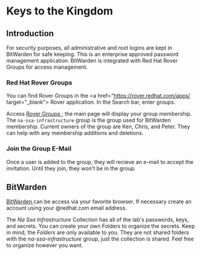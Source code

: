 # Keys to the Kingdom

## Introduction

For security purposes, all administrative and root logins are kept in BitWarden for safe keeping.  This is an enterprise approved password management application.  BitWarden is integrated with Red Hat Rover Groups for access management.

### Red Hat Rover Groups

You can find Rover Groups in the <a href="https://rover.redhat.com/apps/ target="_blank"> Rover </a>application.  In the Search bar, enter groups.  

Access <a href="https://rover.redhat.com/groups/" target="_blank"> Rover Groups </a>; the main page will display your group membership.  The `na-ssa-infrastructure` group is the group used for BitWarden membership.  Current owners of the group are Ken, Chris, and Peter.  They can help with any membership additions and deletions.

### Join the Group E-Mail

Once a user is added to the group, they will recieve an e-mail to accept the invitation.  Until they join, they won't be in the group.


## BitWarden

<a href="https://vault.bitwarden.com/#/login" target="_blank">BitWarden </a> can be access via your favorite browser.  If necessary create an account using your @redhat.com email address.  

The *Na Ssa Infrastructure* Collection has all of the lab's passwords, keys, and secrets.  You can create your own Folders to organize the secrets.  Keep in mind, the *Folders* are only available to you.  They are not shared folders with the *na-ssa-infrastructure* group, just the collection is shared.  Feel free to organize however you want. 



